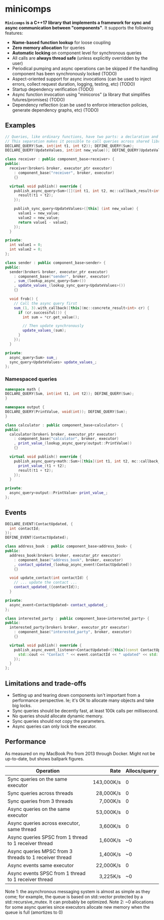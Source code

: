 # minicomps

**`Minicomps` is a C++17 library that implements a framework for sync and async communication between "components"**. It supports the following features:

- **Name-based function lookup** for loose coupling
- **Zero memory allocation** for queries
- **Automatic locking** on component level for synchronous queries
- All calls are **always thread safe** (unless explicitly overridden by the user)
- Periodical pumping and async operations can be skipped if the handling component has been synchronously locked (TODO)
- Aspect-oriented support for async invocations (can be used to inject errors, collect request duration, logging, testing, etc) (TODO)
- Startup dependency verification (TODO)
- Async function invocation using "minicoros" (a library that simplifies futures/promises) (TODO)
- Dependency reflection (can be used to enforce interaction policies, generate dependency graphs, etc) (TODO)

## Examples
```cpp
// Queries, like ordinary functions, have two parts: a declaration and a definition.
// This separation makes it possible to call queries across shared libraries.
DECLARE_QUERY(Sum, int(int t1, int t2)); DEFINE_QUERY(Sum);
DECLARE_QUERY(UpdateValues, int(int new_value)); DEFINE_QUERY(UpdateValues);

class receiver : public component_base<receiver> {
public:
  receiver(broker& broker, executor_ptr executor)
    : component_base("receiver", broker, executor)
    {}

  virtual void publish() override {
    publish_async_query<Sum>([](int t1, int t2, mc::callback_result<int>&& result) {
      result(t1 + t2);
    });

    publish_sync_query<UpdateValues>([this] (int new_value) {
      value1 = new_value;
      value2 = new_value;
      return value1 - value2;
    });
  }

private:
  int value1 = 0;
  int value2 = 0;
};

class sender : public component_base<sender> {
public:
  sender(broker& broker, executor_ptr executor)
    : component_base("sender", broker, executor)
    , sum_(lookup_async_query<Sum>())
    , update_values_(lookup_sync_query<UpdateValues>())
    {}

  void frob() {
    // Call the async query first
    sum_(1, 3).with_callback([this](mc::concrete_result<int> cr) {
      if (cr.successful()) {
        int sum = *cr.get_value();

        // Then update synchronously
        update_values_(sum);
      }
    });
  }

private:
  async_query<Sum> sum_;
  sync_query<UpdateValues> update_values_;
};
```

### Namespaced queries
```cpp
namespace math {
DECLARE_QUERY(Sum, int(int t1, int t2)); DEFINE_QUERY(Sum);
}

namespace output {
DECLARE_QUERY(PrintValue, void(int)); DEFINE_QUERY(Sum);
}

class calculator : public component_base<calculator> {
public:
  calculator(broker& broker, executor_ptr executor)
    : component_base("calculator", broker, executor)
    , print_value_(lookup_async_query(output::PrintValue))
    {}

  virtual void publish() override {
    publish_async_query<math::Sum>([this](int t1, int t2, mc::callback_result<int>&& result) {
      print_value_(t1 + t2);
      result(t1 + t2);
    });
  }

private:
  async_query<output::PrintValue> print_value_;
};
```

## Events
```cpp
DECLARE_EVENT(ContactUpdated, {
  int contactId;
});
DEFINE_EVENT(ContactUpdated);

class address_book : public component_base<address_book> {
public:
  address_book(broker& broker, executor_ptr executor)
    : component_base("address_book", broker, executor)
    , contact_updated_(lookup_async_event(ContactUpdated))
    {}

  void update_contact(int contactId) {
    // ... update the contact ...
    contact_updated_({contactId});
  }

private:
  async_event<ContactUpdated> contact_updated_;
};

class interested_party : public component_base<interested_party> {
public:
  interested_party(broker& broker, executor_ptr executor)
    : component_base("interested_party", broker, executor)
    {}

  virtual void publish() override {
    publish_async_event_listener<ContactUpdated>([this](const ContactUpdated& event) {
      std::cout << "Contact " << event.contactId << " updated" << std::endl;
    });
  }
};

```

## Limitations and trade-offs
- Setting up and tearing down components isn't important from a performance perspective. Ie; it's OK to allocate many objects and take big locks.
- Sync queries should be decently fast, at least 100k calls per millisecond.
- No queries should allocate dynamic memory.
- Sync queries should not copy the parameters.
- Async queries can only lock the executor.

## Performance
As measured on my MacBook Pro from 2013 through Docker. Might not be up-to-date, but shows ballpark figures.

| Operation                                                 | Rate       | Allocs/query |
|-----------------------------------------------------------|-----------:|--------------|
| Sync queries on the same executor                         | 143,000K/s | 0            |
| Sync queries across threads                               |  28,000K/s | 0            |
| Sync queries from 3 threads                               |   7,000K/s | 0            |
| Async queries on the same executor                        |  53,000K/s | 0            |
| Async queries across executor, same thread                |   3,600K/s | 0            |
| Async queries SPSC from 1 thread to 1 receiver thread     |   1,600K/s | ~0           |
| Async queries MPSC from 3 threads to 1 receiver thread    |   1,400K/s | ~0           |
| Async events same executor                                |  22,000K/s | 0            |
| Async events SPSC from 1 thread to 1 receiver thread      |   3,225K/s | ~0           |

Note 1: the asynchronous messaging system is almost as simple as they come; for example, the queue is based on std::vector protected by a std::recursive_mutex. It can probably be optimized.
Note 2: ~0 allocations for some async queries since executors allocate new memory when the queue is full (amortizes to 0)
